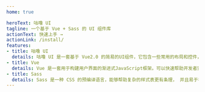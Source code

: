 ```yaml
---
home: true

heroText: 咕噜 UI
tagline: 一个基于 Vue + Sass 的 UI 组件库
actionText: 快速上手 →
actionLink: /install/
features:
- title: 咕噜 UI
  details: 咕噜 UI 是一套基于 Vue2.0 的简易的UI组件，它包含一些常用的布局和控件，帮助开发者快速构筑移动端和PC端界面。
- title: Vue
  details: Vue 是一套用于构建用户界面的渐进式JavaScript框架。可以快速帮助开发者实现响应的数据绑定和组合的视图组件
- title: Sass
  details: Sass 是一种 CSS 的预编译语言，能够帮助复杂的样式表更有条理， 并且易于在项目内部或跨项目共享设计。
---
```

